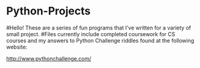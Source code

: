 # Python-Projects

#Hello! These are a series of fun programs that I've written for a variety of small project. 
#Files currently include completed coursework for CS courses and my answers to Python Challenge riddles found at the following website:

http://www.pythonchallenge.com/
